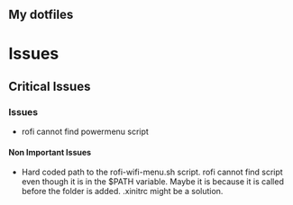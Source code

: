## My dotfiles



# Issues
## Critical Issues

### Issues
- rofi cannot find powermenu script
#### Non Important Issues
- Hard coded path to the rofi-wifi-menu.sh script. rofi cannot find script even though it is in the $PATH variable. Maybe it is because it is called before the folder is added. .xinitrc might be a solution.
